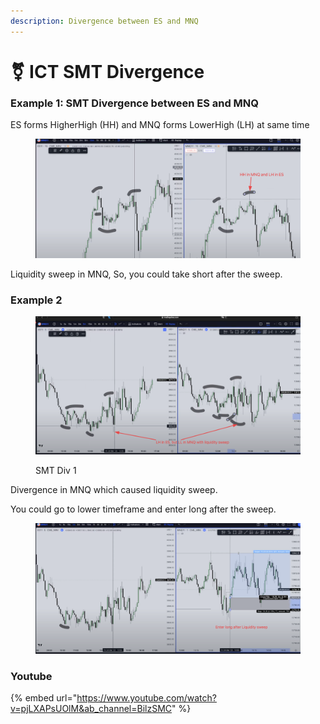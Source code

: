 ```yaml
---
description: Divergence between ES and MNQ
---
```


# ⚧ ICT SMT Divergence

### Example 1: SMT Divergence between ES and MNQ

ES forms HigherHigh (HH) and MNQ forms LowerHigh (LH) at same time

<figure><img src="../.gitbook/assets/image (11).png" alt=""><figcaption></figcaption></figure>

Liquidity sweep in MNQ, So, you could take short after the sweep.



### Example 2

<figure><img src="../.gitbook/assets/image (23).png" alt=""><figcaption><p>SMT Div 1</p></figcaption></figure>

Divergence in MNQ which caused liquidity sweep.

You could go to lower timeframe and enter long after the sweep.

<figure><img src="../.gitbook/assets/image (9).png" alt=""><figcaption></figcaption></figure>





### Youtube

{% embed url="https://www.youtube.com/watch?v=pjLXAPsUOlM&ab_channel=BilzSMC" %}
